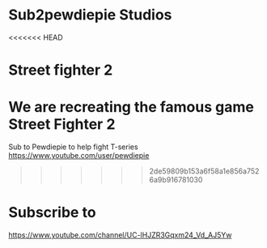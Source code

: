 # Sub2pewdiepie Studios


<<<<<<< HEAD
# Street fighter 2

We are recreating the famous game Street Fighter 2
=======
Sub to Pewdiepie to help fight T-series
https://www.youtube.com/user/pewdiepie
>>>>>>> 2de59809b153a6f58a1e856a7526a9b916781030

# Subscribe to

https://www.youtube.com/channel/UC-lHJZR3Gqxm24_Vd_AJ5Yw



